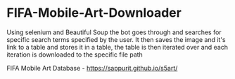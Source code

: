 # FIFA-Mobile-Art-Downloader
Using selenium and Beautiful Soup the bot goes through and searches for specific search terms specified by the user. It then saves the image and it's link to a table and stores it in a table, the table is then iterated over and each iteration is downloaded to the specific file path



FIFA Mobile Art Database - https://sappurit.github.io/s5art/
